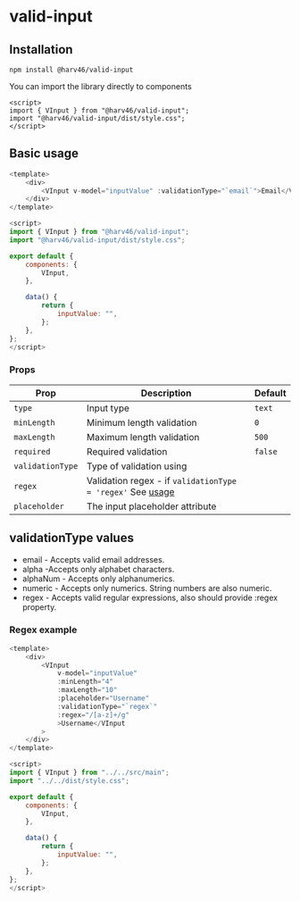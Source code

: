 # valid-input

## Installation

```
npm install @harv46/valid-input
```

You can import the library directly to components

```
<script>
import { VInput } from "@harv46/valid-input";
import "@harv46/valid-input/dist/style.css";
</script>

```

## Basic usage

```js
<template>
    <div>
        <VInput v-model="inputValue" :validationType="`email`">Email</VInput>
    </div>
</template>

<script>
import { VInput } from "@harv46/valid-input";
import "@harv46/valid-input/dist/style.css";

export default {
    components: {
        VInput,
    },

    data() {
        return {
            inputValue: "",
        };
    },
};
</script>
```

### Props

| Prop             | Description                                                                  | Default |
| ---------------- | ---------------------------------------------------------------------------- | ------- |
| `type`           | Input type                                                                   | `text`  |
| `minLength`      | Minimum length validation                                                    | `0`     |
| `maxLength`      | Maximum length validation                                                    | `500`   |
| `required`       | Required validation                                                          | `false` |
| `validationType` | Type of validation using                                                     |
| `regex`          | Validation regex - if `validationType = 'regex'` See [usage](#regex-example) |
| `placeholder`    | The input placeholder attribute                                              |

## validationType values

-   email - Accepts valid email addresses.
-   alpha -Accepts only alphabet characters.
-   alphaNum - Accepts only alphanumerics.
-   numeric - Accepts only numerics. String numbers are also numeric.
-   regex - Accepts valid regular expressions, also should provide :regex property.

### Regex example

```js
<template>
    <div>
        <VInput
            v-model="inputValue"
            :minLength="4"
            :maxLength="10"
            :placeholder="Username"
            :validationType="`regex`"
            :regex="/[a-z]+/g"
            >Username</VInput
        >
    </div>
</template>

<script>
import { VInput } from "../../src/main";
import "../../dist/style.css";

export default {
    components: {
        VInput,
    },

    data() {
        return {
            inputValue: "",
        };
    },
};
</script>
```
